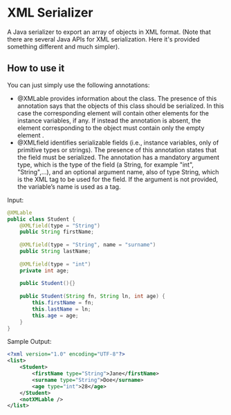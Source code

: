 # XML Serializer
A Java serializer to export an array of
objects in XML format. (Note that there are several Java APIs for XML serialization. Here it's provided
something different and much simpler).

## How to use it
You can just simply use the following annotations:
- @XMLable provides information about the class. The presence of this annotation says that
the objects of this class should be serialized. In this case the corresponding element will
contain other elements for the instance variables, if any. If instead the annotation is absent,
the element corresponding to the object must contain only the empty element
<notXMLable />.
- @XMLfield identifies serializable fields (i.e., instance variables, only of primitive types or
strings). The presence of this annotation states that the field must be serialized. The annotation
has a mandatory argument type, which is the type of the field (a String, for example
"int", "String",…), and an optional argument name, also of type String, which is the
XML tag to be used for the field. If the argument is not provided, the variable’s name is used
as a tag.

Input:
```java
@XMLable
public class Student {
    @XMLfield(type = "String")
    public String firstName;
    
    @XMLfield(type = "String", name = "surname")
    public String lastName;
    
    @XMLfield(type = "int")
    private int age;
    
    public Student(){}
    
    public Student(String fn, String ln, int age) {
        this.firstName = fn;
        this.lastName = ln;
        this.age = age;
    }
}
```

Sample Output:
```xml
<?xml version="1.0" encoding="UTF-8"?>
<list>
    <Student>
        <firstName type="String">Jane</firstName>
        <surname type="String">Doe</surname>
        <age type="int">28</age>
    </Student>
    <notXMLable />
</list>

```